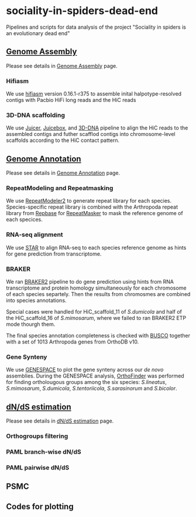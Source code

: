 # sociality-in-spiders-dead-end
Pipelines and scripts for data analysis of the project "Sociality in spiders is an evolutionary dead end"

## [Genome Assembly](https://github.com/Jilong-Jerome/sociality-in-spiders-dead-end/blob/main/Genome_Assembly/README.md)
Please see details in [Genome Assembly](https://github.com/Jilong-Jerome/sociality-in-spiders-dead-end/blob/main/Genome_Assembly/README.md) page. 
### Hifiasm
We use [hifiasm](https://www.nature.com/articles/s41592-020-01056-5) version 0.16.1-r375 to assemble inital halpotype-resolved contigs with Pacbio HiFi long reads and the HiC reads
### 3D-DNA scaffolding
We use [Juicer](https://www.sciencedirect.com/science/article/pii/S2405471216302198?via%3Dihub), [Juicebox](https://www.sciencedirect.com/science/article/pii/S240547121500054X?via%3Dihub), and [3D-DNA](https://github.com/aidenlab/3d-dna) pipeline to align the HiC reads to the assembled contigs and futher scafflod contigs into chromosome-level scaffolds according to the HiC contact pattern.

## [Genome Annotation](https://github.com/Jilong-Jerome/sociality-in-spiders-dead-end/blob/main/Genome_Annotation/README.md)
Please see details in [Genome Annotation](https://github.com/Jilong-Jerome/sociality-in-spiders-dead-end/blob/main/Genome_Annotation/README.md) page. 
### RepeatModeling and Repeatmasking
We use [RepeatModeler2](https://www.pnas.org/doi/10.1073/pnas.1921046117) to generate repeat library for each species. Species-specific repeat library is combined with the Arthropoda repeat library from [Repbase](https://www.girinst.org/repbase/) for [RepeatMasker](https://www.repeatmasker.org) to mask the reference genome of each specices.
### RNA-seq alignment
We use [STAR](https://github.com/alexdobin/STAR) to align RNA-seq to each species reference genome as hints for gene prediction from transcriptome.
### BRAKER
We ran [BRAKER2](https://github.com/Gaius-Augustus/BRAKER) pipeline to do gene prediction using hints from RNA transcriptome and protein homology simultaneously for each chromosome of each species separtely. Then the results from chromosmes are combined into species annotations.

Special cases were handled for HiC_scaffold_11 of *S.dumicola* and half of the HiC_scaffold_16 of *S.mimosarum*, where we failed to ran BRAKER2 ETP mode thourgh them.

The final species annotation completeness is checked with [BUSCO](https://busco.ezlab.org) together with a set of 1013 Arthropoda genes from OrthoDB v10.
### Gene Synteny
We use [GENESPACE](https://github.com/jtlovell/GENESPACE) to plot the gene synteny across our *de novo* assemblies. During the GENESPACE analysis, [OrthoFinder](https://github.com/davidemms/OrthoFinder) was performed for finding ortholougous groups among the six species: *S.lineatus*, *S.mimosarum*, *S.dumicola*, *S.tentoriicola*, *S.sarasinorum* and *S.bicolor*. 

## [dN/dS estimation](https://github.com/Jilong-Jerome/sociality-in-spiders-dead-end/blob/main/dNdS/README.md)
Please see details in [dN/dS estimation](https://github.com/Jilong-Jerome/sociality-in-spiders-dead-end/blob/main/dNdS/README.md) page. 
### Orthogroups filtering
### PAML branch-wise dN/dS
### PAML pairwise dN/dS

## PSMC

## Codes for plotting
